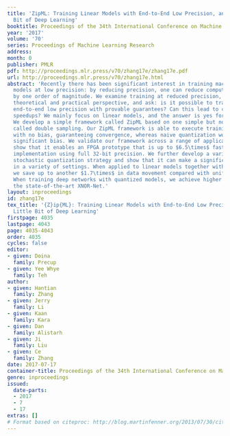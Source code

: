 ```yaml
---
title: 'ZipML: Training Linear Models with End-to-End Low Precision, and a Little
  Bit of Deep Learning'
booktitle: Proceedings of the 34th International Conference on Machine Learning
year: '2017'
volume: '70'
series: Proceedings of Machine Learning Research
address: 
month: 0
publisher: PMLR
pdf: http://proceedings.mlr.press/v70/zhang17e/zhang17e.pdf
url: http://proceedings.mlr.press/v70/zhang17e.html
abstract: 'Recently there has been significant interest in training machine-learning
  models at low precision: by reducing precision, one can reduce computation and communication
  by one order of magnitude. We examine training at reduced precision, both from a
  theoretical and practical perspective, and ask: is it possible to train models at
  end-to-end low precision with provable guarantees? Can this lead to consistent order-of-magnitude
  speedups? We mainly focus on linear models, and the answer is yes for linear models.
  We develop a simple framework called ZipML based on one simple but novel strategy
  called double sampling. Our ZipML framework is able to execute training at low precision
  with no bias, guaranteeing convergence, whereas naive quantization would introduce
  significant bias. We validate our framework across a range of applications, and
  show that it enables an FPGA prototype that is up to $6.5\times$ faster than an
  implementation using full 32-bit precision. We further develop a variance-optimal
  stochastic quantization strategy and show that it can make a significant difference
  in a variety of settings. When applied to linear models together with double sampling,
  we save up to another $1.7\times$ in data movement compared with uniform quantization.
  When training deep networks with quantized models, we achieve higher accuracy than
  the state-of-the-art XNOR-Net.'
layout: inproceedings
id: zhang17e
tex_title: '{Z}ip{ML}: Training Linear Models with End-to-End Low Precision, and a
  Little Bit of Deep Learning'
firstpage: 4035
lastpage: 4043
page: 4035-4043
order: 4035
cycles: false
editor:
- given: Doina
  family: Precup
- given: Yee Whye
  family: Teh
author:
- given: Hantian
  family: Zhang
- given: Jerry
  family: Li
- given: Kaan
  family: Kara
- given: Dan
  family: Alistarh
- given: Ji
  family: Liu
- given: Ce
  family: Zhang
date: 2017-07-17
container-title: Proceedings of the 34th International Conference on Machine Learning
genre: inproceedings
issued:
  date-parts:
  - 2017
  - 7
  - 17
extras: []
# Format based on citeproc: http://blog.martinfenner.org/2013/07/30/citeproc-yaml-for-bibliographies/
---
```

